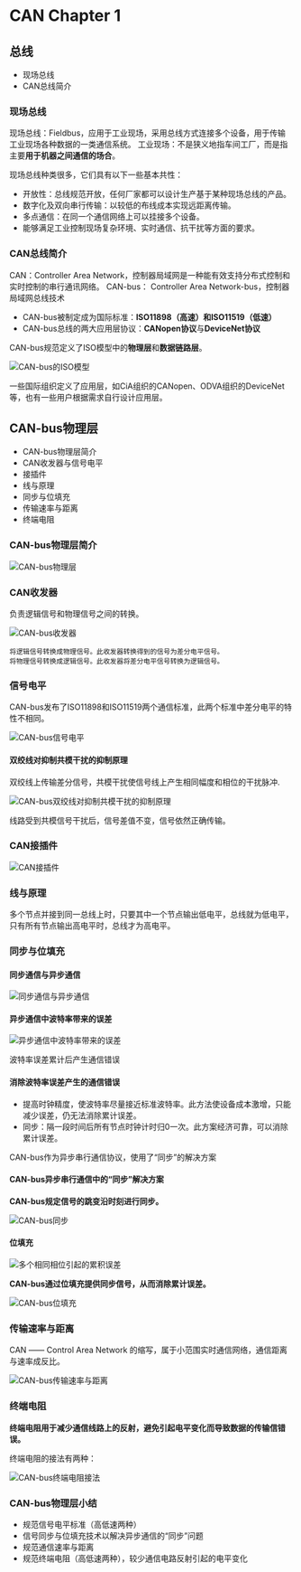 # CAN Chapter 1

## 总线

* 现场总线
* CAN总线简介

### 现场总线

现场总线：Fieldbus，应用于工业现场，采用总线方式连接多个设备，用于传输工业现场各种数据的一类通信系统。
工业现场：不是狭义地指车间工厂，而是指主要**用于机器之间通信的场合**。

现场总线种类很多，它们具有以下一些基本共性：

* 开放性：总线规范开放，任何厂家都可以设计生产基于某种现场总线的产品。
* 数字化及双向串行传输：以较低的布线成本实现远距离传输。
* 多点通信：在同一个通信网络上可以挂接多个设备。
* 能够满足工业控制现场复杂环境、实时通信、抗干扰等方面的要求。

### CAN总线简介

CAN：Controller Area Network，控制器局域网是一种能有效支持分布式控制和实时控制的串行通讯网络。
CAN-bus： Controller Area Network-bus，控制器局域网总线技术

* CAN-bus被制定成为国际标准：**ISO11898（高速）**和**ISO11519（低速）**
* CAN-bus总线的两大应用层协议：**CANopen协议**与**DeviceNet协议**

CAN-bus规范定义了ISO模型中的**物理层**和**数据链路层**。

![CAN-bus的ISO模型](../images/CAN-1.1.jpg)

一些国际组织定义了应用层，如CiA组织的CANopen、ODVA组织的DeviceNet等，也有一些用户根据需求自行设计应用层。



## CAN-bus物理层

* CAN-bus物理层简介
* CAN收发器与信号电平
* 接插件
* 线与原理
* 同步与位填充
* 传输速率与距离
* 终端电阻

### CAN-bus物理层简介

![CAN-bus物理层](../images/CAN-1.2.png)

### CAN收发器

负责逻辑信号和物理信号之间的转换。

![CAN-bus收发器](../images/CAN-1.3.png)

    将逻辑信号转换成物理信号。此收发器转换得到的信号为差分电平信号。
    将物理信号转换成逻辑信号。此收发器将差分电平信号转换为逻辑信号。

### 信号电平

CAN-bus发布了ISO11898和ISO11519两个通信标准，此两个标准中差分电平的特性不相同。

![CAN-bus信号电平](../images/CAN-1.4.png)

#### 双绞线对抑制共模干扰的抑制原理

双绞线上传输差分信号，共模干扰使信号线上产生相同幅度和相位的干扰脉冲.

![CAN-bus双绞线对抑制共模干扰的抑制原理](../images/CAN-1.5.png)

线路受到共模信号干扰后，信号差值不变，信号依然正确传输。

### CAN接插件

![CAN接插件](../images/CAN-1.6.png)

### 线与原理

多个节点并接到同一总线上时，只要其中一个节点输出低电平，总线就为低电平，只有所有节点输出高电平时，总线才为高电平。

### 同步与位填充

#### 同步通信与异步通信

![同步通信与异步通信](../images/CAN-1.7.png)

#### 异步通信中波特率带来的误差

![异步通信中波特率带来的误差](../images/CAN-1.8.png)

波特率误差累计后产生通信错误

#### 消除波特率误差产生的通信错误

* 提高时钟精度，使波特率尽量接近标准波特率。此方法使设备成本激增，只能减少误差，仍无法消除累计误差。
* 同步：隔一段时间后所有节点时钟计时归0一次。此方案经济可靠，可以消除累计误差。

CAN-bus作为异步串行通信协议，使用了“同步”的解决方案

#### CAN-bus异步串行通信中的“同步”解决方案

**CAN-bus规定信号的跳变沿时刻进行同步。**

![CAN-bus同步](../images/CAN-1.9.png)

#### 位填充

![多个相同相位引起的累积误差](../images/CAN-1.10.png)

**CAN-bus通过位填充提供同步信号，从而消除累计误差。**

![CAN-bus位填充](../images/CAN-1.11.png)

### 传输速率与距离

CAN —— Control Area Network 的缩写，属于小范围实时通信网络，通信距离与速率成反比。

![CAN-bus传输速率与距离](../images/CAN-1.12.png)

### 终端电阻

**终端电阻用于减少通信线路上的反射，避免引起电平变化而导致数据的传输信错误。**

终端电阻的接法有两种：

![CAN-bus终端电阻接法](../images/CAN-1.13.png)

### CAN-bus物理层小结

* 规范信号电平标准（高低速两种）
* 信号同步与位填充技术以解决异步通信的“同步”问题
* 规范通信速率与距离
* 规范终端电阻（高低速两种），较少通信电路反射引起的电平变化

